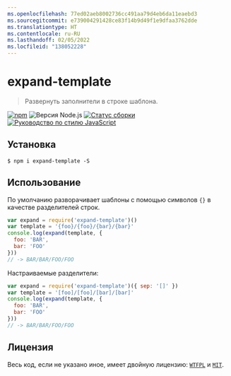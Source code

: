 ```yaml
---
ms.openlocfilehash: 77ed02aeb8002736cc491aa79d4eb6da11eaebd3
ms.sourcegitcommit: e739004291428ce83f14b9d49f1e9dfaa3762dde
ms.translationtype: HT
ms.contentlocale: ru-RU
ms.lasthandoff: 02/05/2022
ms.locfileid: "138052228"
---
```

# <a name="expand-template"></a>expand-template

> Развернуть заполнители в строке шаблона.

[![npm](https://img.shields.io/npm/v/expand-template.svg)](https://www.npmjs.com/package/expand-template)
![Версия Node.js](https://img.shields.io/node/v/expand-template.svg)
[![Статус сборки](https://travis-ci.org/ralphtheninja/expand-template.svg?branch=master)](https://travis-ci.org/ralphtheninja/expand-template)
[![Руководство по стилю JavaScript](https://img.shields.io/badge/code_style-standard-brightgreen.svg)](https://standardjs.com)

## <a name="install"></a>Установка

```
$ npm i expand-template -S
```

## <a name="usage"></a>Использование

По умолчанию разворачивает шаблоны с помощью символов `{}` в качестве разделителей строк.

```js
var expand = require('expand-template')()
var template = '{foo}/{foo}/{bar}/{bar}'
console.log(expand(template, {
  foo: 'BAR',
  bar: 'FOO'
}))
// -> BAR/BAR/FOO/FOO
```

Настраиваемые разделители:

```js
var expand = require('expand-template')({ sep: '[]' })
var template = '[foo]/[foo]/[bar]/[bar]'
console.log(expand(template, {
  foo: 'BAR',
  bar: 'FOO'
}))
// -> BAR/BAR/FOO/FOO
```

## <a name="license"></a>Лицензия
Весь код, если не указано иное, имеет двойную лицензию: [`WTFPL`](http://www.wtfpl.net/txt/copying/) и [`MIT`](https://opensource.org/licenses/MIT).
